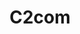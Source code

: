 ---
layout: post
type: post
title: C2com
description: ""
excerpt: "Desenvolvimento do site da C2com utilizando Jekyll."
categories: ['portfolio']
tags: ['Front-end']
type: single
live: "http://c2com.com.br/"
permalink: /portfolio/:title/
---